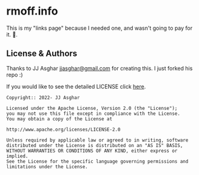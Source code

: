# rmoff.info

This is my "links page" because I needed one, and wasn't going to pay for it. :metal:.

## License & Authors

Thanks to JJ Asghar <jjasghar@gmail.com> for creating this. I just forked his repo :)

If you would like to see the detailed LICENSE click [here](./LICENSE).

```text
Copyright:: 2022- JJ Asghar

Licensed under the Apache License, Version 2.0 (the "License");
you may not use this file except in compliance with the License.
You may obtain a copy of the License at

http://www.apache.org/licenses/LICENSE-2.0

Unless required by applicable law or agreed to in writing, software
distributed under the License is distributed on an "AS IS" BASIS,
WITHOUT WARRANTIES OR CONDITIONS OF ANY KIND, either express or implied.
See the License for the specific language governing permissions and
limitations under the License.
```

